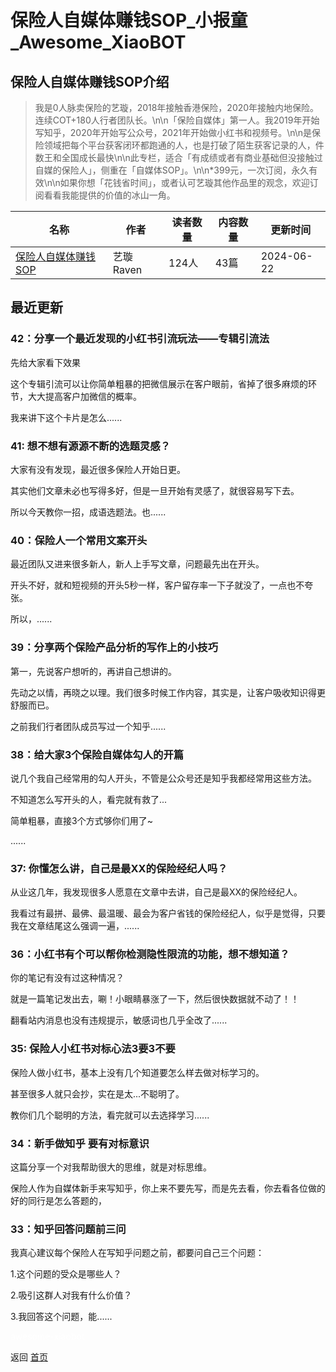 # 保险人自媒体赚钱SOP_小报童_Awesome_XiaoBOT

## 保险人自媒体赚钱SOP介绍
> 我是0人脉卖保险的艺璇，2018年接触香港保险，2020年接触内地保险。连续COT+180人行者团队长。\n\n「保险自媒体」第一人。我2019年开始写知乎，2020年开始写公众号，2021年开始做小红书和视频号。\n\n是保险领域把每个平台获客闭环都跑通的人，也是打破了陌生获客记录的人，件数王和全国成长最快\n\n此专栏，适合「有成绩或者有商业基础但没接触过自媒的保险人」，侧重在「自媒体SOP」。\n\n*399元，一次订阅，永久有效\n\n如果你想「花钱省时间」，或者认可艺璇其他作品里的观念，欢迎订阅看看我能提供的价值的冰山一角。  
  


|名称|作者|读者数量|内容数量|更新时间|
|---|---|---|---|---|
|[保险人自媒体赚钱SOP](https://xiaobot.net/p/insuranceSOP?refer=0b133df9-27dc-423b-8101-639049001c13)|艺璇Raven|124人|43篇|2024-06-22|

## 最近更新
### 42：分享一个最近发现的小红书引流玩法——专辑引流法

先给大家看下效果

这个专辑引流可以让你简单粗暴的把微信展示在客户眼前，省掉了很多麻烦的环节，大大提高客户加微信的概率。

我来讲下这个卡片是怎么......

### 41: 想不想有源源不断的选题灵感？

大家有没有发现，最近很多保险人开始日更。

其实他们文章未必也写得多好，但是一旦开始有灵感了，就很容易写下去。

所以今天教你一招，成语选题法。也......

### 40：保险人一个常用文案开头

最近团队又进来很多新人，新人上手写文章，问题最先出在开头。

开头不好，就和短视频的开头5秒一样，客户留存率一下子就没了，一点也不夸张。

所以，......

### 39：分享两个保险产品分析的写作上的小技巧

第一，先说客户想听的，再讲自己想讲的。

先动之以情，再晓之以理。我们很多时候工作内容，其实是，让客户吸收知识得更舒服而已。

之前我们行者团队成员写过一个知乎......

### 38：给大家3个保险自媒体勾人的开篇

说几个我自己经常用的勾人开头，不管是公众号还是知乎我都经常用这些方法。

不知道怎么写开头的人，看完就有救了...

简单粗暴，直接3个方式够你们用了~

......

### 37: 你懂怎么讲，自己是最XX的保险经纪人吗？

从业这几年，我发现很多人愿意在文章中去讲，自己是最XX的保险经纪人。

我看过有最拼、最佛、最温暖、最会为客户省钱的保险经纪人，似乎是觉得，只要我在文章结尾这么强调一遍，......

### 36：小红书有个可以帮你检测隐性限流的功能，想不想知道？

你的笔记有没有过这种情况？

就是一篇笔记发出去，唰！小眼睛暴涨了一下，然后很快数据就不动了！！

翻看站内消息也没有违规提示，敏感词也几乎全改了......

### 35: 保险人小红书对标心法3要3不要

保险人做小红书，基本上没有几个知道要怎么样去做对标学习的。

甚至很多人就只会抄，实在是太...不聪明了。

教你们几个聪明的方法，看完就可以去选择学习......

### 34：新手做知乎 要有对标意识

这篇分享一个对我帮助很大的思维，就是对标思维。

保险人作为自媒体新手来写知乎，你上来不要先写，而是先去看，你去看各位做的好的同行是怎么答题的，

### 33：知乎回答问题前三问

我真心建议每个保险人在写知乎问题之前，都要问自己三个问题：

1.这个问题的受众是哪些人？

2.吸引这群人对我有什么价值？

3.我回答这个问题，能......


<a href="https://github.com/Reno9527/awesome-xiaobot" style="color: white; text-decoration: none;">awesome-xiaobot</a>

返回 [首页](../README.md)
